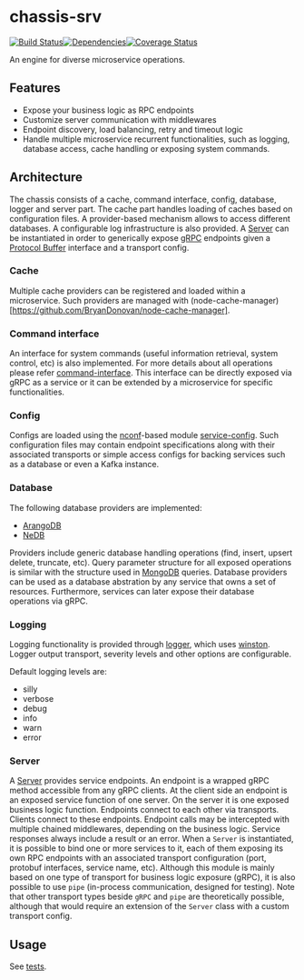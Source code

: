# chassis-srv 
<img src="http://img.shields.io/npm/v/%40restorecommerce%chassis%2Dsrv.svg?style=flat-square" alt="">[![Build Status][build]](https://travis-ci.org/restorecommerce/chassis-srv?branch=master)[![Dependencies][depend]](https://david-dm.org/restorecommerce/chassis-srv)[![Coverage Status][cover]](https://coveralls.io/github/restorecommerce/chassis-srv?branch=master)

[version]: http://img.shields.io/npm/v/chassis-srv.svg?style=flat-square
[build]: http://img.shields.io/travis/restorecommerce/chassis-srv/master.svg?style=flat-square
[depend]: https://img.shields.io/david/restorecommerce/chassis-srv.svg?style=flat-square
[cover]: http://img.shields.io/coveralls/restorecommerce/chassis-srv/master.svg?style=flat-square

An engine for diverse microservice operations.

## Features

- Expose your business logic as RPC endpoints
- Customize server communication with middlewares
- Endpoint discovery, load balancing, retry and timeout logic
- Handle multiple microservice recurrent functionalities, such as logging, database access, cache handling or exposing system commands.

## Architecture

The chassis consists of a cache, command interface, config, database, logger and server part.
The cache part handles loading of caches based on configuration files.
A provider-based mechanism allows to access different databases.
A configurable log infrastructure is also provided.
A [Server](src/microservice/server.ts) can be instantiated in order to generically expose [gRPC](https://grpc.io/docs/) endpoints given a [Protocol Buffer](https://developers.google.com/protocol-buffers/docs/overview) interface and a transport config.

### Cache

Multiple cache providers can be registered and loaded within a microservice. Such providers are managed with (node-cache-manager)[https://github.com/BryanDonovan/node-cache-manager].

### Command interface

An interface for system commands (useful information retrieval, system control, etc) is also implemented. For more details about all operations please refer
[command-interface](command-interface.md). 
This interface can be directly exposed via gRPC as a service or it can be extended by a microservice for specific functionalities.


### Config
  
Configs are loaded using the [nconf](https://github.com/indexzero/nconf)-based module [service-config](https://github.com/restorecommerce/service-config). Such configuration files may contain endpoint specifications 
along with their associated transports or simple access configs for backing services such as a database or even a Kafka instance.

### Database 

The following database providers are implemented:

* [ArangoDB](https://www.arangodb.com/documentation/)
* [NeDB](https://github.com/louischatriot/nedb)

Providers include generic database handling operations (find, insert, upsert delete, truncate, etc). Query parameter structure for all exposed operations is similar with the structure used in [MongoDB](https://docs.mongodb.com/manual/tutorial/getting-started/) queries. 
Database providers can be used as a database abstration by any service that owns a set of resources. Furthermore, services can later expose their database operations via gRPC.

### Logging

Logging functionality is provided through [logger](https://github.com/restorecommerce/logger), which uses [winston](https://github.com/winstonjs/winston). Logger output transport, severity levels and other options are configurable.

Default logging levels are:
- silly
- verbose
- debug
- info
- warn
- error

### Server

A [Server](src/microservice/server.ts) provides service endpoints. An endpoint is a wrapped gRPC method accessible from any gRPC clients. 
At the client side an endpoint is an exposed service function of one server.
On the server it is one exposed business logic function. Endpoints connect to each other via transports. Clients connect to these endpoints. 
Endpoint calls may be intercepted with multiple chained middlewares, depending on the business logic. Service responses always include a result or an error. 
When a `Server` is instantiated, it is possible to bind one or more services to it, each of them exposing its own RPC endpoints with an associated transport configuration (port, protobuf interfaces, service name, etc). 
Although this module is mainly based on one type of transport for business logic exposure (gRPC), it is also possible to use `pipe` (in-process communication, designed for testing). Note that other transport types beside `gRPC` and `pipe` are theoretically possible, although that would require an extension of the `Server` class with a custom transport config. 

## Usage

See [tests](tests/).

